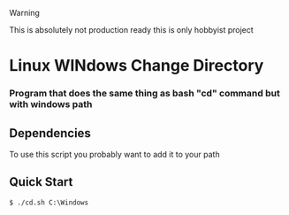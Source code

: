 
> [!WARNING]
> This is absolutely not production ready this is only hobbyist project

# Linux WINdows Change Directory


### Program that does the same thing as bash "cd" command but with windows path


## Dependencies

To use this script you probably want to add it to your path

## Quick Start

```console
$ ./cd.sh C:\Windows
```

